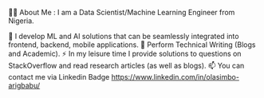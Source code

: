 👩‍💻  About Me :
I am a Data Scientist/Machine Learning Engineer from Nigeria.

🔭 I develop ML and AI solutions that can be seamlessly integrated into frontend, backend, mobile applications.
🌱 Perform Technical Writing (Blogs and Academic).
⚡ In my leisure time I provide solutions to questions on StackOverflow and read research articles (as well as blogs).
📫 You can contact me via Linkedin Badge https://www.linkedin.com/in/olasimbo-arigbabu/ 